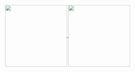 <a href="https://github.com/anuraghazra/github-readme-stats">
<img height=200 align="center" src="https://github-readme-stats.vercel.app/api?username=nelioespindulajr&show_icons=true&theme=transparent&include_all_commits=false&hide_border=true&hide_title=true&card_width=300" />
<a href="https://github.com/anuraghazra/convoychat">
<img height=200 align="center" src="https://github-readme-stats.vercel.app/api/top-langs?username=nelioespindulajr&theme=transparent&hide=css,scss,less&&card_width=320&langs_count=4&hide_title=true&hide_border=true)" />
</a>
</a>
